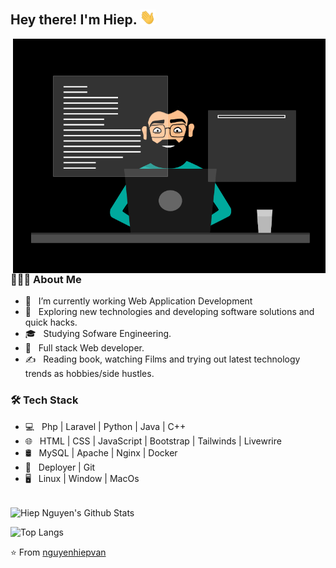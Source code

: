 <h2> Hey there! I'm Hiep. <img src="https://github.com/nguyenhiepvan/nguyenhiepvan/blob/main/Hi.gif" width="25"></h2>
<img align="right" alt="GIF" src="https://github.com/nguyenhiepvan/nguyenhiepvan/blob/main/0_JFgm1wgpsbs9FKJn.gif" width="500"/>

<h3> 👨🏻‍💻 About Me </h3>

- 🔭 &nbsp; I’m currently working Web Application Development
- 🤔 &nbsp; Exploring new technologies and developing software solutions and quick hacks.
- 🎓 &nbsp; Studying Sofware Engineering.
- 💼 &nbsp; Full stack Web developer.
- ✍️ &nbsp; Reading book, watching Films and trying out latest technology trends as hobbies/side hustles.

<h3>🛠 Tech Stack</h3>

- 💻 &nbsp; Php | Laravel | Python | Java | C++  
- 🌐 &nbsp; HTML | CSS | JavaScript | Bootstrap | Tailwinds | Livewrire
- 🛢 &nbsp; MySQL | Apache | Nginx | Docker
- 🔧 &nbsp; Deployer | Git
- 🖥 &nbsp; Linux | Window | MacOs

<br>

<img align="center" src="https://github-readme-stats.vercel.app/api?username=nguyenhiepvan&include_all_commits=true&count_private=true&show_icons=true&line_height=20&title_color=7A7ADB&icon_color=2234AE&text_color=D3D3D3&bg_color=0,000000,130F40" alt="Hiep Nguyen's Github Stats">

</br>

![Top Langs](https://github-readme-stats.vercel.app/api/top-langs/?username=nguyenhiepvan&layout=compact&text_color=daf7dc&bg_color=151515)

⭐️ From [nguyenhiepvan](https://github.com/nguyenhiepvan)
